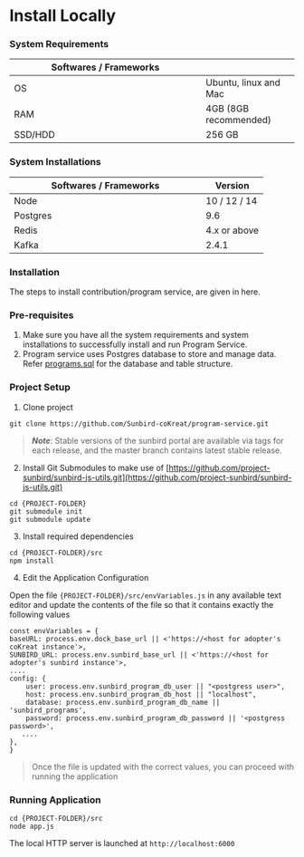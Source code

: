 # Install Locally

### System Requirements

<table data-header-hidden><thead><tr><th width="323">Softwares / Frameworks</th><th></th></tr></thead><tbody><tr><td>OS</td><td>Ubuntu, linux and Mac</td></tr><tr><td>RAM </td><td>4GB (8GB recommended)</td></tr><tr><td>SSD/HDD</td><td>256 GB</td></tr></tbody></table>

### System Installations

<table><thead><tr><th width="323">Softwares / Frameworks</th><th>Version</th></tr></thead><tbody><tr><td>Node</td><td>10 / 12 / 14</td></tr><tr><td>Postgres</td><td>9.6</td></tr><tr><td>Redis</td><td>4.x or above</td></tr><tr><td>Kafka</td><td>2.4.1</td></tr></tbody></table>

### Installation

The steps to install contribution/program service, are given in here.

### Pre-requisites

1. Make sure you have all the system requirements and system installations to successfully install and run Program Service.
2. Program service uses Postgres database to store and manage data. Refer [programs.sql](https://github.com/Sunbird-Ed/program-service/blob/master/programs.sql) for the database and table structure.

### Project Setup

1. Clone project

```
git clone https://github.com/Sunbird-coKreat/program-service.git
```

> _**Note**_: Stable versions of the sunbird portal are available via tags for each release, and the master branch contains latest stable release.

2. Install Git Submodules to make use of [https://github.com/project-sunbird/sunbird-js-utils.git](https://github.com/project-sunbird/sunbird-js-utils.git)

```
cd {PROJECT-FOLDER}
git submodule init
git submodule update
```

3. Install required dependencies

```
cd {PROJECT-FOLDER}/src
npm install
```

4. Edit the Application Configuration

Open the file `{PROJECT-FOLDER}/src/envVariables.js` in any available text editor and update the contents of the file so that it contains exactly the following values

```
const envVariables = {
baseURL: process.env.dock_base_url || <'https://<host for adopter's coKreat instance'>,
SUNBIRD_URL: process.env.sunbird_base_url || <'https://<host for adopter's sunbird instance'>,
....
config: {
    user: process.env.sunbird_program_db_user || "<postgress user>",
    host: process.env.sunbird_program_db_host || "localhost",
    database: process.env.sunbird_program_db_name || 'sunbird_programs',
    password: process.env.sunbird_program_db_password || '<postgress password>',
   ....
},
}
```

> Once the file is updated with the correct values, you can proceed with running the application

### Running Application

```
cd {PROJECT-FOLDER}/src
node app.js
```

The local HTTP server is launched at `http://localhost:6000`

